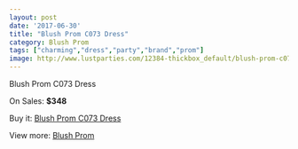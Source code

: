 ```yaml
---
layout: post
date: '2017-06-30'
title: "Blush Prom C073 Dress"
category: Blush Prom
tags: ["charming","dress","party","brand","prom"]
image: http://www.lustparties.com/12384-thickbox_default/blush-prom-c073-dress.jpg
---
```

Blush Prom C073 Dress

On Sales: **$348**
<a href="https://www.lustparties.com/en/blush-prom/4552-blush-prom-c073-dress.html"><amp-img layout="responsive" width="600" height="600" src="//www.lustparties.com/12384-thickbox_default/blush-prom-c073-dress.jpg" alt="Blush Prom C073 Dress 0" /></a>

Buy it: [Blush Prom C073 Dress](https://www.lustparties.com/en/blush-prom/4552-blush-prom-c073-dress.html "Blush Prom C073 Dress")

View more: [Blush Prom](https://www.lustparties.com/en/25-blush-prom "Blush Prom")